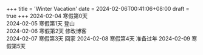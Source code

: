 +++
title = 'Winter Vacation'
date = 2024-02-06T00:41:06+08:00
draft = true
+++
2024-02-04 寒假第0天  
2024-02-05 寒假第1天 登山  
2024-02-06 寒假第2天 修改博客  
2024-02-07 寒假第3天 回家
2024-02-08 寒假第4天 准备过年
2024-02-09 寒假第5天 